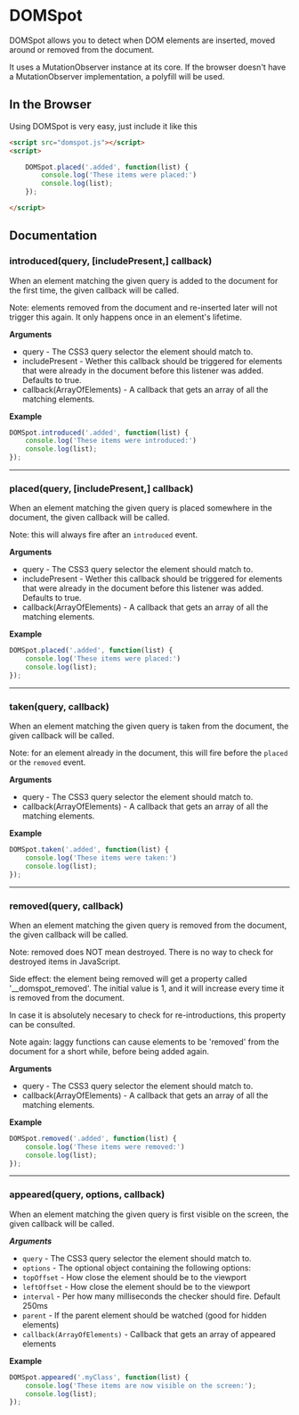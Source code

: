 # DOMSpot

DOMSpot allows you to detect when DOM elements are inserted, moved around or
removed from the document.

It uses a MutationObserver instance at its core.
If the browser doesn't have a MutationObserver implementation, a polyfill
will be used.

## In the Browser

Using DOMSpot is very easy, just include it like this

```html
<script src="domspot.js"></script>
<script>

    DOMSpot.placed('.added', function(list) {
        console.log('These items were placed:')
        console.log(list);
    });

</script>
```

## Documentation

### introduced(query, [includePresent,] callback)

When an element matching the given query is added to the document for the first
time, the given callback will be called.

Note: elements removed from the document and re-inserted later will not trigger
this again. It only happens once in an element's lifetime.

__Arguments__

* query - The CSS3 query selector the element should match to.
* includePresent - Wether this callback should be triggered for elements that
  were already in the document before this listener was added.
  Defaults to true.
* callback(ArrayOfElements) - A callback that gets an array of all the matching
  elements.

__Example__

```js
DOMSpot.introduced('.added', function(list) {
	console.log('These items were introduced:')
	console.log(list);
});
```

---------------------------------------

### placed(query, [includePresent,] callback)

When an element matching the given query is placed somewhere in the document,
the given callback will be called.

Note: this will always fire after an `introduced` event.

__Arguments__

* query - The CSS3 query selector the element should match to.
* includePresent - Wether this callback should be triggered for elements that
  were already in the document before this listener was added.
  Defaults to true.
* callback(ArrayOfElements) - A callback that gets an array of all the matching
  elements.

__Example__

```js
DOMSpot.placed('.added', function(list) {
	console.log('These items were placed:')
	console.log(list);
});
```

---------------------------------------

### taken(query, callback)

When an element matching the given query is taken from the document,
the given callback will be called.

Note: for an element already in the document, this will fire before the `placed`
or the `removed` event.

__Arguments__

* query - The CSS3 query selector the element should match to.
* callback(ArrayOfElements) - A callback that gets an array of all the matching
  elements.

__Example__

```js
DOMSpot.taken('.added', function(list) {
	console.log('These items were taken:')
	console.log(list);
});
```

---------------------------------------

### removed(query, callback)

When an element matching the given query is removed from the document,
the given callback will be called.

Note: removed does NOT mean destroyed. There is no way to check for destroyed
items in JavaScript.

Side effect: the element being removed will get a property called
'__domspot_removed'. The initial value is 1, and it will increase every time
it is removed from the document.

In case it is absolutely necesary to check for re-introductions, this property
can be consulted.

Note again: laggy functions can cause elements to be 'removed' from the document
for a short while, before being added again.

__Arguments__

* query - The CSS3 query selector the element should match to.
* callback(ArrayOfElements) - A callback that gets an array of all the matching
  elements.

__Example__

```js
DOMSpot.removed('.added', function(list) {
	console.log('These items were removed:')
	console.log(list);
});
```

---------------------------------------

### appeared(query, options, callback)

When an element matching the given query is first visible on the screen,
the given callback will be called.

___Arguments___

* `query` - The CSS3 query selector the element should match to.
* `options` - The optional object containing the following options:
 * `topOffset` - How close the element should be to the viewport
 * `leftOffset` - How close the element should be to the viewport
 * `interval` - Per how many milliseconds the checker should fire. Default 250ms
 * `parent` - If the parent element should be watched (good for hidden elements)
* `callback(ArrayOfElements)` - Callback that gets an array of appeared elements

__Example__

```js
DOMSpot.appeared('.myClass', function(list) {
	console.log('These items are now visible on the screen:');
	console.log(list);
});
```